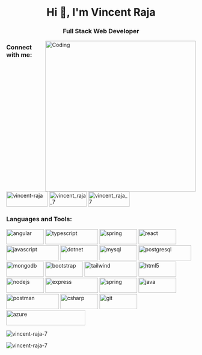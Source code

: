 <h1 align="center">Hi 👋, I'm Vincent Raja</h1>
<h3 align="center">Full Stack Web Developer</h3>
<img align="right" alt="Coding" width="400" src="https://res.cloudinary.com/vcart/image/upload/v1670509010/avatar-removebg-preview_iqzth5.png">


<h3 align="left">Connect with me:</h3>
<p align="left">
<a href="https://linkedin.com/in/vincent-raja" target="blank"><img align="center" src="https://img.shields.io/badge/LinkedIn-0077B5?style=for-the-badge&logo=linkedin&logoColor=white" alt="vincent-raja" height="40" width="110" /></a>
<a href="https://twitter.com/vincent_raja_7" target="blank"><img align="center" src="https://img.shields.io/badge/Twitter-1DA1F2?style=for-the-badge&logo=twitter&logoColor=white" alt="vincent_raja_7"  height="40" width="100" /></a>
<a href="https://instagram.com/vincent_raja_7" target="blank"><img align="center" src="https://img.shields.io/badge/Instagram-E4405F?style=for-the-badge&logo=instagram&logoColor=white" alt="vincent_raja_7"  height="40" width="110"" /></a>
</p>

<h3 align="left">Languages and Tools:</h3>
<p align="left">
<img src="https://img.shields.io/badge/Angular-DD0031?style=for-the-badge&logo=angular&logoColor=white" alt="angular" height="40" width="100"/>
<img src="https://img.shields.io/badge/TypeScript-007ACC?style=for-the-badge&logo=typescript&logoColor=white" alt="typescript" height="40" width="140"/>
<img src="https://img.shields.io/badge/Spring_Boot-F2F4F9?style=for-the-badge&logo=spring-boot" alt="spring" height="40" width="100"/>
<img src="https://img.shields.io/badge/React-20232A?style=for-the-badge&logo=react&logoColor=61DAFB" alt="react" height="40" width="100"/> 
<img src="https://img.shields.io/badge/JavaScript-323330?style=for-the-badge&logo=javascript&logoColor=F7DF1E" alt="javascript" height="40" width="140"/>
<img src="https://img.shields.io/badge/.NET-512BD4?style=for-the-badge&logo=dotnet&logoColor=white" alt="dotnet" height="40" width="100"/>
<img src="https://img.shields.io/badge/MySQL-005C84?style=for-the-badge&logo=mysql&logoColor=white" alt="mysql" height="40" width="100"/>
<img src="https://img.shields.io/badge/PostgreSQL-316192?style=for-the-badge&logo=postgresql&logoColor=white" alt="postgresql" height="40" width="140"/>
<img src="https://img.shields.io/badge/MongoDB-4EA94B?style=for-the-badge&logo=mongodb&logoColor=white" alt="mongodb" height="40" width="100"/> 
<img src="https://img.shields.io/badge/Bootstrap-563D7C?style=for-the-badge&logo=bootstrap&logoColor=white" alt="bootstrap" height="40" width="100"/>
<img src="https://img.shields.io/badge/Tailwind_CSS-38B2AC?style=for-the-badge&logo=tailwind-css&logoColor=white" alt="tailwind" height="40" width="140"/>
<img src="https://img.shields.io/badge/HTML5-E34F26?style=for-the-badge&logo=html5&logoColor=white" alt="html5"height="40" width="100"/>
 <img src="https://img.shields.io/badge/Node.js-339933?style=for-the-badge&logo=nodedotjs&logoColor=white" alt="nodejs" height="40" width="100"/> 
<img src="https://img.shields.io/badge/Express.js-000000?style=for-the-badge&logo=express&logoColor=white" alt="express" height="40" width="140"/> 
<img src="https://img.shields.io/badge/Spring-6DB33F?style=for-the-badge&logo=spring&logoColor=white" alt="spring" height="40" width="100"/>
<img src="https://img.shields.io/badge/Java-ED8B00?style=for-the-badge&logo=java&logoColor=white" alt="java"height="40" width="100"/>
<img src="https://img.shields.io/badge/Postman-FF6C37?style=for-the-badge&logo=Postman&logoColor=white" alt="postman" height="40" width="140"/> 
<img src="https://img.shields.io/badge/C%23-239120?style=for-the-badge&logo=c-sharp&logoColor=white" alt="csharp" height="40" width="100"/>
<img src="https://img.shields.io/badge/GitHub-100000?style=for-the-badge&logo=github&logoColor=white" alt="git" height="40" width="100"/>
<img src="https://img.shields.io/badge/microsoft%20azure-0089D6?style=for-the-badge&logo=microsoft-azure&logoColor=white" alt="azure" height="40" width="210"/> 

</p>
 
<p><img align="center" src="https://github-readme-stats.vercel.app/api/top-langs?username=vincent-raja-7&show_icons=true&locale=en&layout=compact" alt="vincent-raja-7" /></p>

<p><img align="center" src="https://github-readme-streak-stats.herokuapp.com/?user=vincent-raja-7&" alt="vincent-raja-7" /></p>
